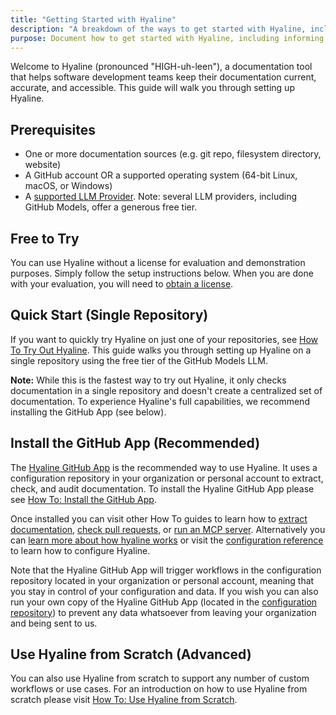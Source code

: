 ```yaml
---
title: "Getting Started with Hyaline"
description: "A breakdown of the ways to get started with Hyaline, including setting Hyaline up on a single repo, installing the GitHub App, and using Hyaline from scratch."
purpose: Document how to get started with Hyaline, including informing potential customers that they can try Hyaline for free.
---
```

Welcome to Hyaline (pronounced "HIGH-uh-leen"), a documentation tool that helps software development teams keep their documentation current, accurate, and accessible. This guide will walk you through setting up Hyaline.

## Prerequisites
- One or more documentation sources (e.g. git repo, filesystem directory, website)
- A GitHub account OR a supported operating system (64-bit Linux, macOS, or Windows)
- A [supported LLM Provider](./llms/). Note: several LLM providers, including GitHub Models, offer a generous free tier.

## Free to Try
You can use Hyaline without a license for evaluation and demonstration purposes. Simply follow the setup instructions below. When you are done with your evaluation, you will need to [obtain a license](/#pricing).

## Quick Start (Single Repository)
If you want to quickly try Hyaline on just one of your repositories, see [How To Try Out Hyaline](./how-to/try-out-hyaline.md). This guide walks you through setting up Hyaline on a single repository using the free tier of the GitHub Models LLM.

**Note:** While this is the fastest way to try out Hyaline, it only checks documentation in a single repository and doesn't create a centralized set of documentation. To experience Hyaline's full capabilities, we recommend installing the GitHub App (see below).

## Install the GitHub App (Recommended)
The [Hyaline GitHub App](https://github.com/apps/hyaline-dev) is the recommended way to use Hyaline. It uses a configuration repository in your organization or personal account to extract, check, and audit documentation. To install the Hyaline GitHub App please see [How To: Install the GitHub App](./how-to/install-github-app.md).

Once installed you can visit other How To guides to learn how to [extract documentation](./how-to/extract-documentation.md), [check pull requests](./how-to/check-pull-request.md), or [run an MCP server](./how-to/run-mcp-server.md). Alternatively you can [learn more about how hyaline works](./explanation/hyaline.md) or visit the [configuration reference](./reference/config.md) to learn how to configure Hyaline.

Note that the Hyaline GitHub App will trigger workflows in the configuration repository located in your organization or personal account, meaning that you stay in control of your configuration and data. If you wish you can also run your own copy of the Hyaline GitHub App (located in the [configuration repository](https://github.com/appgardenstudios/hyaline-github-app-config)) to prevent any data whatsoever from leaving your organization and being sent to us.

## Use Hyaline from Scratch (Advanced)
You can also use Hyaline from scratch to support any number of custom workflows or use cases. For an introduction on how to use Hyaline from scratch please visit [How To: Use Hyaline from Scratch](./how-to/use-hyaline-from-scratch.md).
